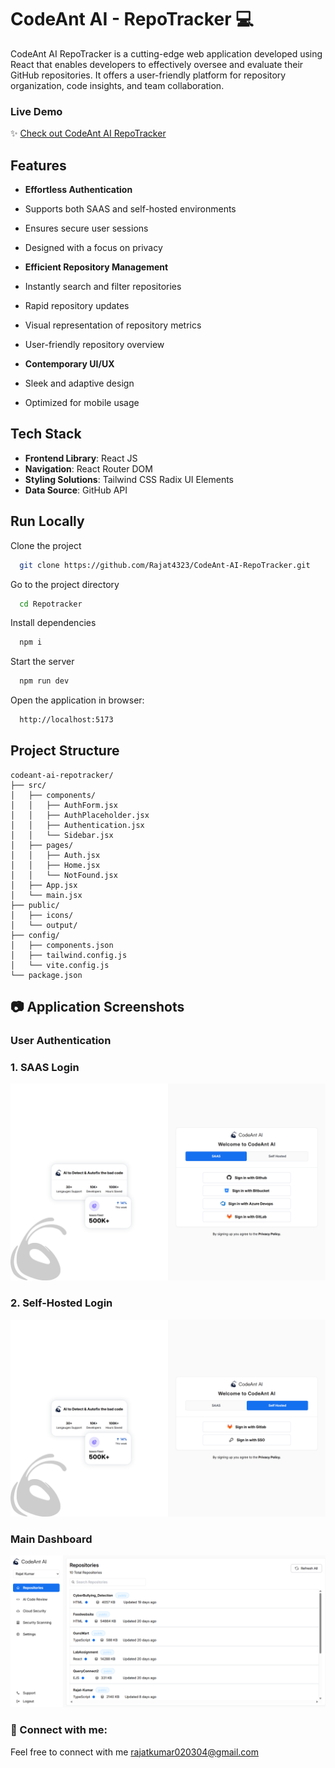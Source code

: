 
# CodeAnt AI - RepoTracker 💻

CodeAnt AI RepoTracker is a cutting-edge web application developed using React that enables developers to effectively oversee and evaluate their GitHub repositories. It offers a user-friendly platform for repository organization, code insights, and team collaboration.

### Live Demo
✨ [Check out CodeAnt AI RepoTracker](https://code-ant-ai-repo-tracker.vercel.app/)

## Features

- **Effortless Authentication**

- Supports both SAAS and self-hosted environments
- Ensures secure user sessions
- Designed with a focus on privacy

- **Efficient Repository Management**

- Instantly search and filter repositories
- Rapid repository updates
- Visual representation of repository metrics
- User-friendly repository overview

- **Contemporary UI/UX**

- Sleek and adaptive design
- Optimized for mobile usage

## Tech Stack

- **Frontend Library**: React JS
- **Navigation**: React Router DOM
- **Styling Solutions**:
 Tailwind CSS
 Radix UI Elements
- **Data Source**: GitHub API


## Run Locally

Clone the project

```bash
  git clone https://github.com/Rajat4323/CodeAnt-AI-RepoTracker.git
```

Go to the project directory

```bash
  cd Repotracker
```

Install dependencies

```bash
  npm i
```

Start the server

```bash
  npm run dev
```

Open the application in browser:

```bash
  http://localhost:5173
```

## Project Structure

```
codeant-ai-repotracker/
├── src/
│   ├── components/
│   │   ├── AuthForm.jsx
│   │   ├── AuthPlaceholder.jsx
│   │   ├── Authentication.jsx
│   │   └── Sidebar.jsx
│   ├── pages/
│   │   ├── Auth.jsx
│   │   ├── Home.jsx
│   │   └── NotFound.jsx
│   ├── App.jsx
│   └── main.jsx
├── public/
│   ├── icons/
│   └── output/
├── config/
│   ├── components.json
│   ├── tailwind.config.js
│   └── vite.config.js
└── package.json
```
## 📷 Application Screenshots

### User Authentication
###  1. SAAS Login
![Login Interface](public/output/Login-SAAS.png)

### 2. Self-Hosted Login
![Login Interface](public/output/Login-SelfHosted.png)

### Main Dashboard

![Main Dashboard View](public/output/Repo-Rajat.png)


### 🤝 Connect with me:

Feel free to connect with me 
rajatkumar020304@gmail.com
